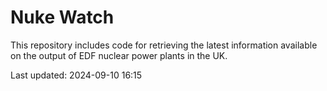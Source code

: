 # Nuke Watch

This repository includes code for retrieving the latest information available on the output of EDF nuclear power plants in the UK.

Last updated: 2024-09-10 16:15